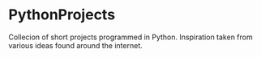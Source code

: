 # PythonProjects

Collecion of short projects programmed in Python. Inspiration taken from various ideas found around the internet.
